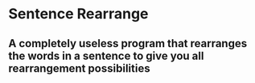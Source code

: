 # Sentence Rearrange 

## A completely useless program that rearranges the words in a sentence to give you all rearrangement possibilities


